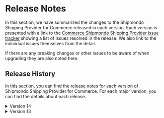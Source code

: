 # Release Notes

In this section, we have summarized the changes to the Shipmondo Shipping Provider for Commerce released in each version. Each version is presented with a link to the [Commerce Shipmondo Shipping Provider issue tracker](https://github.com/umbraco/Umbraco.Commerce.ShippingProviders.Shipmondo/issues) showing a list of issues resolved in the release.  We also link to the individual issues themselves from the detail.

If there are any breaking changes or other issues to be aware of when upgrading they are also noted here.

## Release History

In this section, you can find the release notes for each version of Shipmondo Shipping Provider for Commerce. For each major version, you can find the details about each release.

<details>

<summary>Version 14</summary>

#### 14.0.0 (August 23rd 2024)

* Release for Umbraco v14.2.0 and Umbraco Commerce v14.0.0 support.

</details>

<details>

<summary>Version 13</summary>

#### 13.0.0 (February 21st 2024)

* Public release closing off the RC period.

#### 13.0.0-rc1 (February 6th 2024)

* Initial release.
  
</details>
